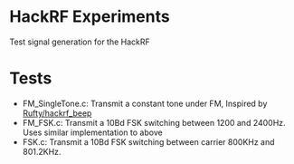 # HackRF Experiments
Test signal generation for the HackRF

# Tests
- FM\_SingleTone.c: Transmit a constant tone under FM, Inspired by [Rufty/hackrf_beep](https://github.com/rufty/hackrf_beep)
- FM\_FSK.c: Transmit a 10Bd FSK switching between 1200 and 2400Hz. Uses similar implementation to above
- FSK.c: Transmit a 10Bd FSK switching between carrier 800KHz and 801.2KHz.
